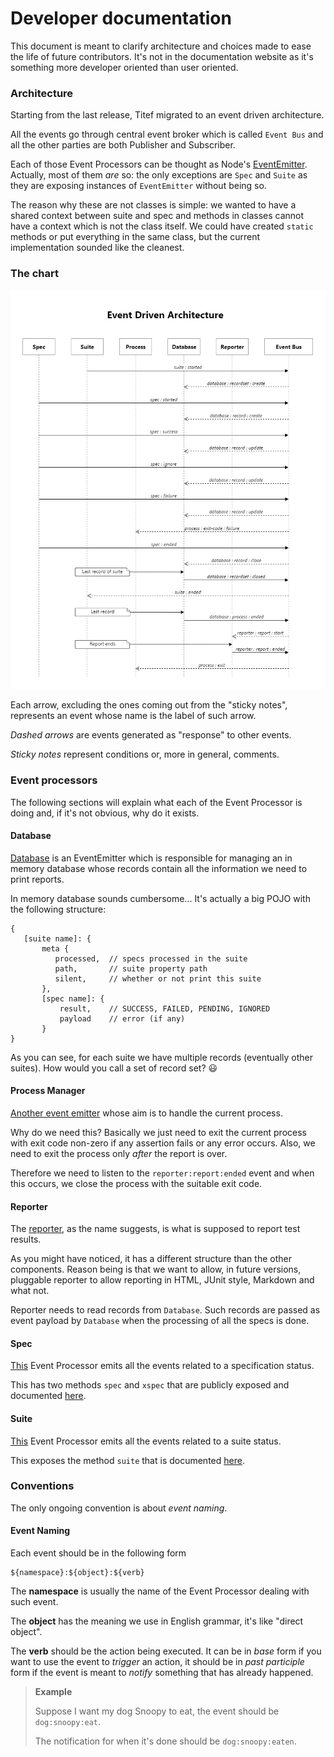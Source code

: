 # Developer documentation

This document is meant to clarify architecture and choices made to ease
the life of future contributors. It's not in the documentation website
as it's something more developer oriented than user oriented.

### Architecture

Starting from the last release, Titef migrated to an event driven
architecture.

All the events go through central event broker which is called `Event
Bus` and all the other parties are both Publisher and Subscriber.

Each of those Event Processors can be thought as Node's
[EventEmitter](https://nodejs.org/api/events.html#events_class_eventemitter).
Actually, most of them _are_ so: the only exceptions are `Spec` and 
`Suite` as they are exposing instances of `EventEmitter` without being 
so. 

The reason why these are not classes is simple: we wanted to have a 
shared context between suite and spec and methods in classes cannot have
a context which is not the class itself. We could have created `static` 
methods or put everything in the same class, but the current 
implementation sounded like the cleanest.

### The chart
![Event Driven Achitecture](../docs/assets/draw.io/arch.png)

Each arrow, excluding the ones coming out from the "sticky notes",
represents an event whose name is the label of such arrow.

_Dashed arrows_ are events generated as "response" to other events.

_Sticky notes_ represent conditions or, more in general, comments.

### Event processors

The following sections will explain what each of the Event Processor is
doing and, if it's not obvious, why do it exists.

#### Database

[Database](./database.js) is an EventEmitter which is responsible for 
managing an in memory database whose records contain all the information 
we need to print reports.

In memory database sounds cumbersome... It's actually a big POJO with
the following structure:

```
{
   [suite name]: {
       meta {
          processed,  // specs processed in the suite
          path,       // suite property path
          silent,     // whether or not print this suite 
       },
       [spec name]: {
           result,    // SUCCESS, FAILED, PENDING, IGNORED
           payload    // error (if any)
       }
}
```

As you can see, for each suite we have multiple records (eventually 
other suites). How would you call a set of record set? :smiley:

#### Process Manager

[Another event emitter](./process-manager.js) whose aim is to handle
the current process.

Why do we need this?
Basically we just need to exit the current process with exit code
non-zero if any assertion fails or any error occurs. Also, we need to
exit the process only _after_ the report is over.

Therefore we need to listen to the `reporter:report:ended` event and
when this occurs, we close the process with the suitable exit code.

#### Reporter

The [reporter](./reporter), as the name suggests, is what is supposed 
to report test results.

As you might have noticed, it has a different structure than the other
components. Reason being is that we want to allow, in future versions,
pluggable reporter to allow reporting in HTML, JUnit style, Markdown and
what not.

Reporter needs to read records from `Database`. Such records are passed
as event payload by `Database` when the processing of all the specs is
done.

#### Spec

[This](./spec.js) Event Processor emits all the events related to a 
specification status.

This has two methods `spec` and `xspec` that are publicly exposed and
documented [here](https://shikaan.github.io/titef).

#### Suite

[This](./suite.js) Event Processor emits all the events related to a 
suite status.

This exposes the method `suite` that is documented
[here](https://shikaan.github.io/titef).

### Conventions

The only ongoing convention is about _event naming_.

#### Event Naming

Each event should be in the following form

```
${namespace}:${object}:${verb}
```

The **namespace** is usually the name of the Event Processor dealing
with such event.

The **object** has the meaning we use in English grammar, it's like
"direct object".

The **verb** should be the action being executed. It can be in *base*
form if you want to use the event to _trigger_ an action, it should be
in *past participle* form if the event is meant to _notify_ something
that has already happened.

> **Example**
>
> Suppose I want my dog Snoopy to eat, the event should be
> `dog:snoopy:eat`.
>
> The notification for when it's done should be `dog:snoopy:eaten`.

